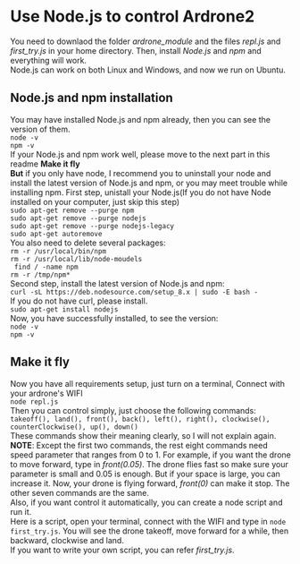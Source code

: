 Use Node.js to control Ardrone2
==================================
You need to downlaod the folder _ardrone_module_ and the files _repl.js_ and _first_try.js_ in your home directory. Then, install _Node.js_ and _npm_ and everything will work.
<br> Node.js can work on both Linux and Windows, and now we run on Ubuntu.

Node.js and npm installation
----------
You may have installed Node.js and npm already, then you can see the version of them.
<br> `node -v`
<br> `npm -v`
<br> If your Node.js and npm work well, please move to the next part in this readme **Make it fly**
<br> **But**  if you only have node, I recommend you to uninstall your node and install the latest version of Node.js and npm, or you may meet trouble while installing npm.
First step, unistall your Node.js(If you do not have Node installed on your computer, just skip this step)
<br>`sudo apt-get remove --purge npm`
<br> `sudo apt-get remove --purge nodejs`
<br>`sudo apt-get remove --purge nodejs-legacy`
<br> `sudo apt-get autoremove`
<br> You also need to delete several packages:
<br> `rm -r /usr/local/bin/npm`
<br> `rm -r /usr/local/lib/node-moudels`
<br> ` find / -name npm`
<br> `rm -r /tmp/npm*`
<br> Second step, install the latest version of Node.js and npm:
<br> `curl -sL https://deb.nodesource.com/setup_8.x | sudo -E bash -` 
<br> If you do not have curl, please install.
<br> `sudo apt-get install nodejs`
<br> Now, you have successfully installed, to see the version:
<br> `node -v`
<br> `npm -v`
<br>

Make it fly
--
Now you have all requirements setup, just turn on a terminal, Connect with your ardrone's WIFI
<br> `node repl.js`
<br> Then you can control simply, just choose the following commands:
<br> `takeoff(), land(), front(), back(), left(), right(), clockwise(), counterClockwise(), up(), down()`
<br> These commands show their meaning clearly, so I will not explain again.
<br> **NOTE**: Except the first two commands, the rest eight commands need speed parameter that ranges from 0 to 1. For example, if you want the drone to move forward, type in _front(0.05)_. The drone flies fast so make sure your parameter is small and 0.05 is enough. But if your space is large, you can increase it. Now, your drone is flying forward, _front(0)_ can make it stop. The other seven commands are the same.
<br> Also, if you want control it automatically, you can create a node script and run it. 
<br> Here is a script, open your terminal, connect with the WIFI and type in `node first_try.js`. You will see the drone takeoff, move forward for a while, then backward, clockwise and land.
<br> If you want to write your own script, you can refer _first_try.js_.
